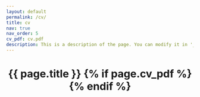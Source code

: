 ```yaml
---
layout: default
permalink: /cv/
title: cv
nav: true
nav_order: 5
cv_pdf: cv.pdf
description: This is a description of the page. You can modify it in '_pages/cv.md'. You can also change or remove the top pdf download button.
---
```



<html>
    <div class="post">
        <header class="post-header">
        <h1>
            {{ page.title }}
            {% if page.cv_pdf %}
            <a
                href="{{ page.cv_pdf | prepend: 'assets/pdf/' | relative_url}}"
                target="_blank"
                rel="noopener noreferrer"
                class="float-right"
                ><i class="fa-solid fa-file-pdf"></i
            ></a>
            {% endif %}
        </h1>
        </header>
        <object data="{{ page.cv_pdf | prepend: 'assets/pdf/' | relative_url }}#toolbar=1&navpanes=0" style="min-height:100vh;width:100%" type='application/pdf'/>
    </div>
</html>